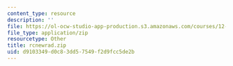```yaml
---
content_type: resource
description: ''
file: https://ol-ocw-studio-app-production.s3.amazonaws.com/courses/12-811-tropical-meteorology-spring-2011/d9103349d0c83dd57549f2d9fcc5de2b_rcnewrad.zip
file_type: application/zip
resourcetype: Other
title: rcnewrad.zip
uid: d9103349-d0c8-3dd5-7549-f2d9fcc5de2b
---
```

